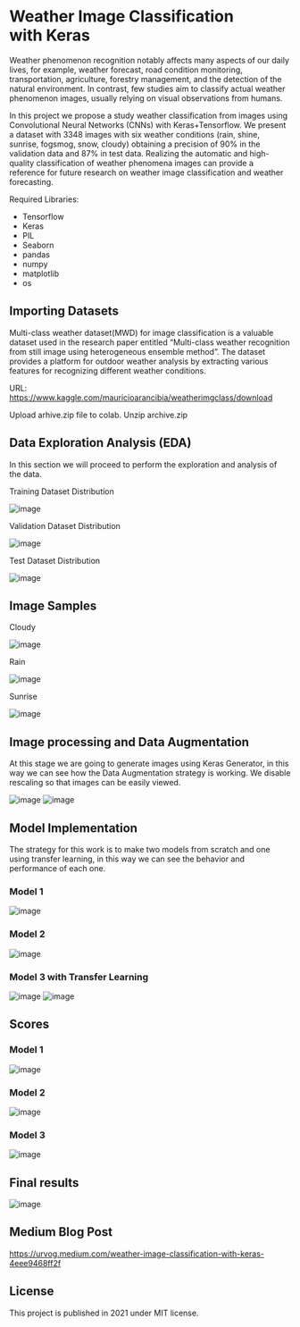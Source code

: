# Weather Image Classification with Keras

Weather phenomenon recognition notably affects many aspects of our daily lives, for example, weather forecast, road condition monitoring, transportation, agriculture, forestry management, and the detection of the natural environment. In contrast, few studies aim to classify actual weather phenomenon images, usually relying on visual observations from humans.

In this project we propose a study weather classification from images using Convolutional Neural Networks (CNNs) with Keras+Tensorflow. We present a dataset with 3348 images with six weather conditions (rain, shine, sunrise, fogsmog, snow, cloudy) obtaining a precision of 90% in the validation data and 87% in test data. Realizing the automatic and high-quality classification of weather phenomena images can provide a reference for future research on weather image classification and weather forecasting.

Required Libraries:
- Tensorflow
- Keras
- PIL
- Seaborn
- pandas
- numpy
- matplotlib
- os

## Importing Datasets

Multi-class weather dataset(MWD) for image classification is a valuable dataset used in the research paper entitled “Multi-class weather recognition from still image using heterogeneous ensemble method”. The dataset provides a platform for outdoor weather analysis by extracting various features for recognizing different weather conditions.

URL: https://www.kaggle.com/mauricioarancibia/weatherimgclass/download

Upload arhive.zip file to colab.
Unzip archive.zip

## Data Exploration Analysis (EDA)

In this section we will proceed to perform the exploration and analysis of the data.

Training Dataset Distribution

![image](https://user-images.githubusercontent.com/459689/151182165-bb84cdb9-35a0-42a5-9f0c-bbbc6b0eb4e5.png)

Validation Dataset Distribution

![image](https://user-images.githubusercontent.com/459689/151178807-358975ef-0170-42c9-a2d4-96b83229f690.png)

Test Dataset Distribution

![image](https://user-images.githubusercontent.com/459689/151178822-7ee75d3b-90cc-4551-97d5-e556ea22dda6.png)

## Image Samples
Cloudy

![image](https://user-images.githubusercontent.com/459689/151182218-e8e4a38e-9f4c-4994-bf7e-67daaa7fb069.png)

Rain

![image](https://user-images.githubusercontent.com/459689/151182240-e50e52ce-cad4-470c-841c-57d59fd099a0.png)

Sunrise

![image](https://user-images.githubusercontent.com/459689/151182332-2bd75867-96d7-45a7-bb22-5d6525c49236.png)

## Image processing and Data Augmentation
At this stage we are going to generate images using Keras Generator, in this way we can see how the Data Augmentation strategy is working. We disable rescaling so that images can be easily viewed.

![image](https://user-images.githubusercontent.com/459689/151182590-2788bec7-1737-4a9b-bc0a-85785f1e5fe0.png)
![image](https://user-images.githubusercontent.com/459689/151182624-0c2c61ce-bdee-419e-90c5-8e9a9339be78.png)


## Model Implementation

The strategy for this work is to make two models from scratch and one using transfer learning, in this way we can see the behavior and performance of each one.

### Model 1

![image](https://user-images.githubusercontent.com/459689/151182770-f160905c-cf65-45dd-ad7b-e2efd11f92dd.png)


### Model 2

![image](https://user-images.githubusercontent.com/459689/151182799-90944ec1-3a3e-4406-b9f4-91182b24cd77.png)

### Model 3 with Transfer Learning

![image](https://user-images.githubusercontent.com/459689/151182987-d89d3f0c-d8f9-463b-a13f-b94a5a311d4e.png)
![image](https://user-images.githubusercontent.com/459689/151182974-b1a20c7d-1c2c-4f5d-86ac-a7fb9b07d0aa.png)

## Scores

### Model 1

![image](https://user-images.githubusercontent.com/459689/151183351-4d712129-39eb-4c3f-91e4-66649f3ee38e.png)

### Model 2

![image](https://user-images.githubusercontent.com/459689/151183380-cee3758b-16f6-45f4-8292-372a13ea2f08.png)

### Model 3

![image](https://user-images.githubusercontent.com/459689/151183437-6c075b81-8f97-430c-bd18-0426e0a585d9.png)


## Final results

![image](https://user-images.githubusercontent.com/459689/151183803-74145e5c-b04d-42fd-b7d7-4af4a196bedc.png)


## Medium Blog Post
https://urvog.medium.com/weather-image-classification-with-keras-4eee9468ff2f

## License

This project is published in 2021 under MIT license.



